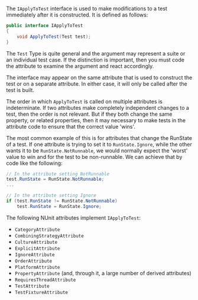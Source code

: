 The `IApplyToTest` interface is used to make modifications to a test immediately after it is constructed. It is defined as follows:

```csharp
public interface IApplyToTest
{
    void ApplyToTest(Test test);
}
```

The `Test` Type is quite general and the argument may represent a suite or an individual test case. If the distinction is important, then you must code the attribute to examine the argument and react accordingly.

The interface may appear on the same attribute that is used to construct the test or on a separate attribute. In either case, it will only be called after the test is built. 

The order in which `ApplyToTest` is called on multiple attributes is indeterminate. If two attributes make completely independent changes to a test, then the order is not relevant. But if they both change the same property, or related properties, then it may necessary to make tests in the attribute code to ensure that the correct value 'wins'.

The most common example of this is for attributes that change the RunState of a test. If one attribute is trying to set it to `RunState.Ignore`, while the other wants it to be `RunState.NotRunnable`, we would normally expect the 'worst' value to win and for the test to be non-runnable. We can achieve that by code like the following:

```csharp
// In the attribute setting NotRunnable
test.RunState = RunState.NotRunnable;
...

// In the attribute setting Ignore
if (test.RunState != RunState.NotRunnable)
    test.RunState = RunState.Ignore;
```

The following NUnit attributes implement `IApplyToTest`:
* `CategoryAttribute`
* `CombiningStrategyAttribute`
* `CultureAttribute`
* `ExplicitAttribute`
* `IgnoreAttribute`
* `OrderAttribute`
* `PlatformAttribute`
* `PropertyAttribute` (and, through it, a large number of derived attributes)
* `RequiresThreadAttribute`
* `TestAttribute`
* `TestFixtureAttribute`

